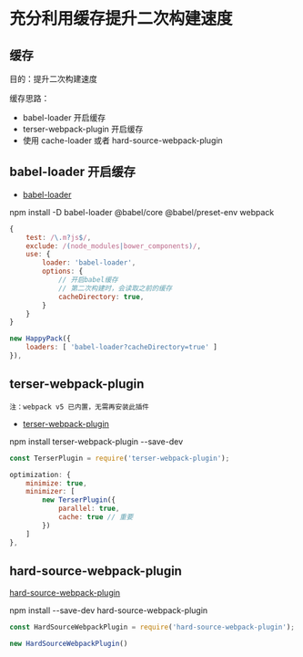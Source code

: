 # 充分利用缓存提升二次构建速度

## 缓存

目的：提升二次构建速度

缓存思路：

- babel-loader 开启缓存
- terser-webpack-plugin 开启缓存
- 使用 cache-loader 或者 hard-source-webpack-plugin

## babel-loader 开启缓存

- [babel-loader](https://www.npmjs.com/package/babel-loader)

npm install -D babel-loader @babel/core @babel/preset-env webpack

```js
{
    test: /\.m?js$/,
    exclude: /(node_modules|bower_components)/,
    use: {
        loader: 'babel-loader',
        options: {
            // 开启babel缓存
            // 第二次构建时，会读取之前的缓存
            cacheDirectory: true,
        }
    }
}

new HappyPack({
    loaders: [ 'babel-loader?cacheDirectory=true' ]
}),
```

## terser-webpack-plugin

`注：webpack v5 已内置，无需再安装此插件`

- [terser-webpack-plugin](https://www.npmjs.com/package/terser-webpack-plugin)

npm install terser-webpack-plugin --save-dev

```js
const TerserPlugin = require('terser-webpack-plugin');

optimization: {
    minimize: true,
    minimizer: [
        new TerserPlugin({
            parallel: true,
            cache: true // 重要
        })
    ]
},
```

## hard-source-webpack-plugin

[hard-source-webpack-plugin](https://www.npmjs.com/package/hard-source-webpack-plugin)

npm install --save-dev hard-source-webpack-plugin

```js
const HardSourceWebpackPlugin = require('hard-source-webpack-plugin');

new HardSourceWebpackPlugin()
```
